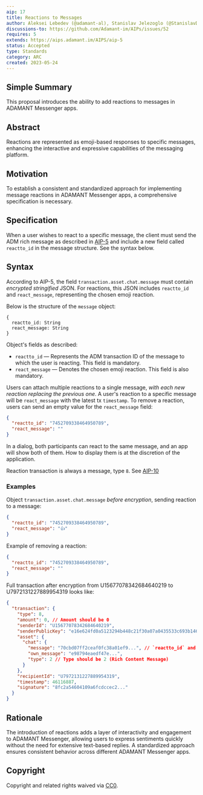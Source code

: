 ```yaml
---
aip: 17
title: Reactions to Messages
author: Aleksei Lebedev (@adamant-al), Stanislav Jelezoglo (@StanislavDevIOS)
discussions-to: https://github.com/Adamant-im/AIPs/issues/52
requires: 5
extends: https://aips.adamant.im/AIPS/aip-5
status: Accepted
type: Standards
category: ARC
created: 2023-05-24
---
```


## Simple Summary

This proposal introduces the ability to add reactions to messages in ADAMANT Messenger apps.

## Abstract

Reactions are represented as emoji-based responses to specific messages, enhancing the interactive and expressive capabilities of the messaging platform.

## Motivation

To establish a consistent and standardized approach for implementing message reactions in ADAMANT Messenger apps, a comprehensive specification is necessary.

## Specification

When a user wishes to react to a specific message, the client must send the ADM rich message as described in [AIP-5](https://aips.adamant.im/AIPS/aip-5) and include a new field called `reactto_id` in the message structure. See the syntax below.

## Syntax

According to AIP-5, the field `transaction.asset.chat.message` must contain *encrypted stringified* JSON. For reactions, this JSON includes `reactto_id` and `react_message`, representing the chosen emoji reaction.

Below is the structure of the `message` object:

````
{
  reactto_id: String
  react_message: String
}
````

Object's fields as described:

- `reactto_id` — Represents the ADM transaction ID of the message to which the user is reacting. This field is mandatory.
- `react_message` — Denotes the chosen emoji reaction. This field is also mandatory.

Users can attach multiple reactions to a single message, *with each new reaction replacing the previous one*. A user's reaction to a specific message will be `react_message` with the latest tx `timestamp`. To remove a reaction, users can send an empty value for the `react_message` field:

```` json
{
  "reactto_id": "7452709338464950789",
  "react_message": ""
}
````

In a dialog, both participants can react to the same message, and an app will show both of them. How to display them is at the discretion of the application.

Reaction transaction is always a message, type `8`. See [AIP-10](https://aips.adamant.im/AIPS/aip-10#transaction-types)

### Examples

Object `transaction.asset.chat.message` *before encryption*, sending reaction to a message:

```` json
{
  "reactto_id": "7452709338464950789",
  "react_message": "👍"
}
````

Example of removing a reaction:

```` json
{
  "reactto_id": "7452709338464950789",
  "react_message": ""
}
````

Full transaction after encryption from U15677078342684640219 to U7972131227889954319 looks like:

```` json
{
  "transaction": {
    "type": 8,
    "amount": 0, // Amount should be 0
    "senderId": "U15677078342684640219",
    "senderPublicKey": "e16e624fd0a5123294b448c21f30a07a0435533c693b146b14e66830e4e20404",
    "asset": {
      "chat": {
        "message": "70cbd07ff2ceaf0fc38a01ef9...", // `reactto_id` and `react_message` encrypted
        "own_message": "e98794eaedf47e...",
        "type": 2 // Type should be 2 (Rich Content Message)
      }
    },
    "recipientId": "U7972131227889954319",
    "timestamp": 46116887,
    "signature": "8fc2a54604109a6fcdccec2..."
  }
}
````

## Rationale

The introduction of reactions adds a layer of interactivity and engagement to ADAMANT Messenger, allowing users to express sentiments quickly without the need for extensive text-based replies. A standardized approach ensures consistent behavior across different ADAMANT Messenger apps.

## Copyright

Copyright and related rights waived via [CC0](https://creativecommons.org/publicdomain/zero/1.0/).
